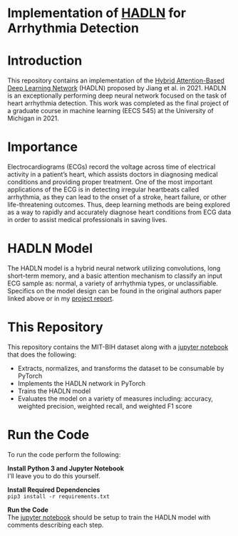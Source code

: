 # Implementation of [HADLN](https://www.ncbi.nlm.nih.gov/pmc/articles/PMC8289344/) for Arrhythmia Detection

# Introduction
This repository contains an implementation of the [Hybrid Attention-Based Deep Learning Network](https://www.ncbi.nlm.nih.gov/pmc/articles/PMC8289344/) (HADLN) proposed by Jiang et al. in 2021. HADLN is an exceptionally performing deep neural network focused on the task of heart arrhythmia detection. This work was completed as the final project of a graduate course in machine learning (EECS 545) at the University of Michigan in 2021.

# Importance
Electrocardiograms (ECGs) record the voltage across time of electrical activity in a patient’s heart, which assists doctors in diagnosing medical conditions and providing proper treatment. One of the most important applications of the ECG is in detecting irregular heartbeats called arrhythmia, as they can lead to the onset of a stroke, heart failure, or other life-threatening outcomes. Thus, deep learning methods are being explored as a way to rapidly and accurately diagnose heart conditions from ECG data in order to assist medical professionals in saving lives.

# HADLN Model
The HADLN model is a hybrid neural network utilizing convolutions, long short-term memory, and a basic attention mechanism to classify an input ECG sample as: normal, a variety of arrhythmia types, or unclassifiable. Specifics on the model design can be found in the original authors paper linked above or in my [project report](Project-Report.pdf).

# This Repository
This repository contains the MIT-BIH dataset along with a [jupyter notebook](hadln.ipynb) that does the following:
- Extracts, normalizes, and transforms the dataset to be consumable by PyTorch
- Implements the HADLN network in PyTorch
- Trains the HADLN model
- Evaluates the model on a variety of measures including: accuracy, weighted precision, weighted recall, and weighted F1 score

# Run the Code
To run the code perform the following:

**Install Python 3 and Jupyter Notebook**  
I'll leave you to do this yourself.

**Install Required Dependencies**  
``pip3 install -r requirements.txt``

**Run the Code**  
The [jupyter notebook](hadln.ipynb) should be setup to train the HADLN model with comments describing each step.
